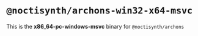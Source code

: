 # `@noctisynth/archons-win32-x64-msvc`

This is the **x86_64-pc-windows-msvc** binary for `@noctisynth/archons`
